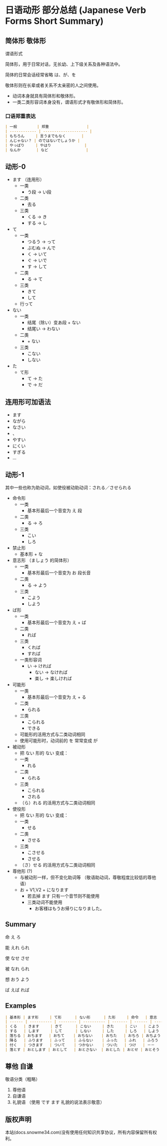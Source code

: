 # 日语动形 部分总结 (Japanese Verb Forms Short Summary)

## 简体形 敬体形

谓语形式

简体形，用于日常对话，无长幼、上下级关系及各种语法中。

简体的日常会话经常省略 は、が、を

敬体形则在长辈或者关系不太亲密的人之间使用。

* 动词本身就具有简体形和敬体形。
* 一类二类形容词本身没有，谓语形式才有敬体形和简体形。

### 口语郑重表达

```markdown
| 一般         | 郑重                 |
| ------------ | -------------------- |
| もちろん     | 言うまでもなく       |
| んじゃない？ | のではないでしょうか |
| やっぱり     | やはり               |
| なんか       | など                 |
```

## 动形-0

* ます （连用形）
  * 一类
    * う段 → い段
  * 二类
    * 去る
  * 三类
    * くる → き
    * する → し
* て
  * 一类
    * つるう → って
    * ぶむぬ → んで
    * く → いて
    * ぐ → いで
    * す → して
  * 二类
    * る → て
  * 三类
    * きて
    * して
  * 行って
* ない
  * 一类
    * 结尾（除い）变あ段 \+ ない
    * 结尾い → わない
  * 二类
    * \+ ない
  * 三类
    * こない
    * しない
* た
  * て形
    * て → た
    * で → だ

## 连用形可加语法

* ます
* ながら
* なさい
* 、
* やすい
* にくい
* すぎる
* …

## 动形-1

其中一些也称为助动词，如使役被动助动词：される／させられる

* 命令形
  * 一类
    * 基本形最后一个音变为 え 段
  * 二类
    * る → ろ
  * 三类
    * こい
    * しろ
* 禁止形
  * 基本形 \+ な
* 意志形 （ましょう 的简体形）
  * 一类
    * 基本形最后一个音变为 お 段长音
  * 二类
    * る → よう
  * 三类
    * こよう
    * しよう
* ば形
  * 一类
    * 基本形最后一个音变为 え \+ ば
  * 二类
    * れば
  * 三类
    * くれば
    * すれば
  * 一类形容词
    * い → ければ
      * ない → なければ
      * 楽し → 楽しければ
* 可能形
  * 一类
    * 基本形最后一个音变为 え \+ る
  * 二类
    * られる
  * 三类
    * こられる
    * できる
  * 可能形的活用方式与二类动词相同
  * 使用可能形时，动词前的 を 常常变成 が
* 被动形
  * 把 ない 形的 ない 变成：
  * 一类
    * れる
  * 二类
    * られる
  * 三类
    * こられる
    * される
  * （ら）れる 的活用方式与二类动词相同
* 使役形
  * 把 ない 形的 ない 变成：
  * 一类
    * せる
  * 二类
    * させる
  * 三类
    * こさせる
    * させる
  * （さ）せる 的活用方式与二类动词相同
* 尊他形 (?)
  * 与被动形一样，但不变化助词等 （敬语助动词，尊敬程度比较低的尊他语）
  * お \+ V1,V2 + になります
    * 若去掉 ます 只有一个音节则不能使用
    * 三类动词不能使用
      * お客様はもうお帰りになりました。

## Summary

命 え   ろ

能 えれ られ

使 なせ させ

被 なれ られ

想 おう よう

ば えば れば

## Examples

```markdown
| 基本形 | ます形     | て形      | ない形      | た形     | 命令   | 意志    | ば形     | 可能      | 被动     | 使役       |
| ------ | ---------- | -------- | ---------- | ------- | ------ | ------- | -------- | -------- | -------- | ---------- |
| くる   | きます     | きて      | こない     | きた     | こい   | こよう   | くれば   | こられる | こられる   | こさせる   |
| する   | します     | して      | しない     | した     | しろ   | しよう   | すれば   | できる   | される     | させる     |
| 落ちる | おちます   | おちて    | おちない    | おちた   | おちろ | おちよう | おちれば | －－     | おちられる  | －－       |
| 降る   | ふります   | ふって    | ふらない    | ふった   | ふれ   | ふろう   | ふれば   | ふれる   | ふられる   | ふらせる   |
| 付く   | つきます   | ついて    | つかない    | ついた   | つけ   | －－     | つけば   | －－    | ーー      | ーー       |
| 落とす | おとします | おとして   | おとさない  | おとした | おとせ | おとそう | おとせば | おとせる | おとされる  | おとさせる |
```

## 尊他 自谦

敬语分类（粗略）

1. 尊他语
2. 自谦语
3. 礼貌语 （使用 です ます 礼貌的说法表示敬意）

## 版权声明

本站(docs.snowme34.com)没有使用任何知识共享协议，所有内容保留所有权利。